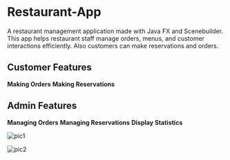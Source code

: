 # Restaurant-App

A restaurant management application made with Java FX and Scenebuilder. This app helps restaurant staff manage orders, menus, and customer interactions efficiently. Also customers can make reservations and orders.

##  Customer Features

**Making Orders**
**Making Reservations**

## Admin Features

**Managing Orders**
**Managing Reservations**
**Display Statistics**

![pic1](https://github.com/user-attachments/assets/3e75b6a8-09de-47c4-b162-1488c6c9de2f)


![pic2](https://github.com/user-attachments/assets/d71ce8c8-f9fb-4040-8af3-4131e5c225ea)
